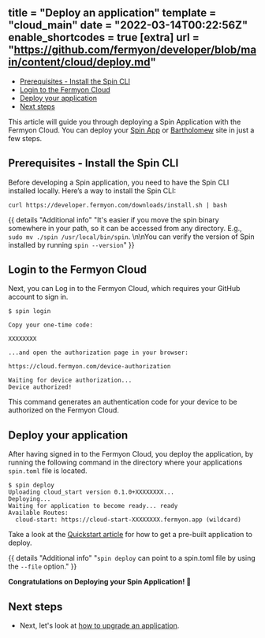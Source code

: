 title = "Deploy an application"
template = "cloud_main"
date = "2022-03-14T00:22:56Z"
enable_shortcodes = true
[extra]
url = "https://github.com/fermyon/developer/blob/main/content/cloud/deploy.md"
---

- [Prerequisites - Install the Spin CLI](#prerequisites---install-the-spin-cli)
- [Login to the Fermyon Cloud](#login-to-the-fermyon-cloud)
- [Deploy your application](#deploy-your-application)
- [Next steps](#next-steps)

This article will guide you through deploying a Spin Application with the Fermyon Cloud. You can deploy your [Spin App](/spin) or [Bartholomew](https://github.com/fermyon/bartholomew) site in just a few steps.

## Prerequisites - Install the Spin CLI

Before developing a Spin application, you need to have the Spin CLI installed locally. Here’s a way to install the Spin CLI:

```console
curl https://developer.fermyon.com/downloads/install.sh | bash
```

{{ details "Additional info" "It's easier if you move the spin binary somewhere in your path, so it can be accessed from any directory. E.g., `sudo mv ./spin /usr/local/bin/spin`. \n\nYou can verify the version of Spin installed by running `spin --version`" }}

## Login to the Fermyon Cloud

Next, you can Log in to the Fermyon Cloud, which requires your GitHub account to sign in.

<!-- @selectiveCpy -->
```console
$ spin login

Copy your one-time code:

XXXXXXXX

...and open the authorization page in your browser:

https://cloud.fermyon.com/device-authorization

Waiting for device authorization...
Device authorized!
```

This command generates an authentication code for your device to be authorized on the Fermyon Cloud. 

## Deploy your application

After having signed in to the Fermyon Cloud, you deploy the application, by running the following command in the directory where your applications `spin.toml` file is located.

<!-- @selectiveCpy -->
```console
$ spin deploy
Uploading cloud_start version 0.1.0+XXXXXXXX...
Deploying...
Waiting for application to become ready... ready
Available Routes:
  cloud-start: https://cloud-start-XXXXXXXX.fermyon.app (wildcard)
```

Take a look at the [Quickstart article](quickstart) for how to get a pre-built application to deploy.

{{ details "Additional info" "`spin deploy` can point to a spin.toml file by using the `--file` option." }}

**Congratulations on Deploying your Spin Application! 🥳**

## Next steps

- Next, let's look at [how to upgrade an application](upgrade).
